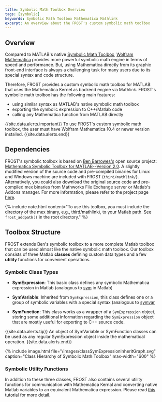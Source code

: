 ```yaml
---
title: Symbolic Math Toolbox Overview
tags: [symbolic]
keywords: Symbolic Math Toolbox Mathematica Mathlink
excerpt: An overview about the FROST's custom symbolic math toolbox
---
```


## Overview ##

Compared to MATLAB's
native
[Symbolic Math Toolbox](https://www.mathworks.com/help/symbolic/index.html),
[Wolfram Mathematica](https://www.wolfram.com/mathematica/) provides more
powerful symbolic math engine in terms of speed and performance. But, using
Mathematica directly from its graphic front-end interface is always a
challenging task for many users due to its special syntax and code structure.




Therefore, FROST provides a custom symbolic math toolbox for MATLAB that uses
the Mathematica Kernel as backend engine via Mathlink. FROST's symbolic math
toolbox has the following main features:

+ using similar syntax as MATLAB's native symbolic math toolbox
+ exporting the symbolic expression to C++/Matlab code
+ calling any Mathematica function from MATLAB directly

{{site.data.alerts.important}}
To use FROST's custom symbolic math toolbox, the user must have Wolfram
Mathematica 10.4 or newer version installed. 
{{site.data.alerts.end}}





## Dependencies ##

FROST's symbolic toolbox is based
on
[Ben Barrowes's](https://www.mathworks.com/matlabcentral/profile/authors/255424-ben-barrowes) open
source
project:
[Mathematica Symbolic Toolbox for MATLAB--Version 2.0](opeoehttps://www.mathworks.com/matlabcentral/fileexchange/6044-mathematica-symbolic-toolbox-for-matlab-version-2-0/). A
slightly modified version of the source code and pre-compiled binaries for Linux
and Windows machine are included with FROST (`third/mathlink/`). Alternatively,
you could also download the original source code and pre-compiled mex binaries
from Mathworks File Exchange server or Matlab's Addons manager. For more
information, please refer to the project
page
[here](opeoehttps://www.mathworks.com/matlabcentral/fileexchange/6044-mathematica-symbolic-toolbox-for-matlab-version-2-0/).

{% include note.html content="To use this toolbox, you must include the
directory of the mex binary, e.g., third/mathlink/, to your Matlab path. See
`frost_addpath()` in the root directory." %}






## Toolbox Structure ##

FROST extends Ben's symbolic toolbox to a more complete Matlab toolbox that can
be used almost like the native symbolic math toolbox. Our toolbox consists of
three Matlab **classes** defining custom data types and a few **utility** functions for convenient operations.  


### Symbolic Class Types ###


<!--
[functions](http://localhost:4000/pages/html/dir_70fcf45972686018cf73f211242311ab.html).
[classes](/pages/html/dir_fdba3f3ea5e8721cddb66cf833126086.html) -->


+ **SymExpression**: This basic class defines any symbolic Mathematica
  expression in Matlab (analogous
  to [sym](https://www.mathworks.com/help/symbolic/sym.html) in Matlab)

+ **SymVariable**: Inherited from `SymExpression`, this class defines one or a
  group of symbolic variables with a special syntax (analogous
  to [symvar](https://www.mathworks.com/help/matlab/ref/symvar.html)

+ **SymFunction**: This class works as a wrapper of a `SymExpression` object,
  storing some additional information regarding the `SymExpression` object that
  are mostly useful for exporting to C++ source code.
  
{{site.data.alerts.tip}} An object of SymVariable or SymFunction classes can be
used as any regular SymExpression object inside the mathematical operation.
{{site.data.alerts.end}}



{% include image.html file="/images/classSymExpressionInheritGraph.svg"
caption="Class Hierarchy of Symbolic Math Toolbox" max-width="600" %}


### Symbolic Utility Functions ###

In addition to these three classes, FROST also contains several utility
functions for communication with Mathematica Kernal and converting native Matlab
variables to an equivalent Mathematica expression. Please
read [this tutorial](/pages/symbolic_utility.html) for more detail.























